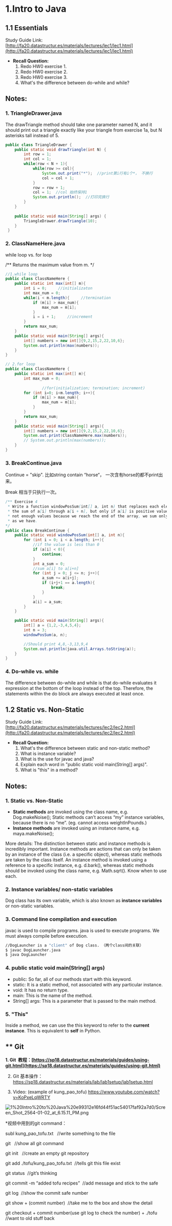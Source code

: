 # 1.Intro to Java

## 1.1 Essentials

Study Guide Link: [http://fa20.datastructur.es/materials/lectures/lec1/lec1.html](http://fa20.datastructur.es/materials/lectures/lec1/lec1.html)

- **Recall Question:**
    1. Redo HW0 exercise 1.
    2. Redo HW0 exercise 2.
    3. Redo HW0 exercise 3.
    4. What's the difference between do-while and while?

## **Notes:**

### 1. TriangleDrawer.java

The drawTriangle method should take one parameter named N, and it should print out a triangle exactly like your triangle from exercise 1a, but N asterisks tall instead of 5.

```java
public class TriangleDrawer {
    public static void drawTriangle(int N) {
        int row = 1;
        int col = 1;
        while(row < N + 1){
            while(row >= col){  
                System.out.print("*");  //print第i行有i个*， 不换行
                col = col + 1;
            }
            row = row + 1;
            col = 1;  //col 始终保持1
            System.out.println();  //打印完换行
        }
    }
    
    public static void main(String[] args) {
        TriangleDrawer.drawTriangle(10);
    }
 }
```

### 2. ClassNameHere.java

while loop vs. for loop

/** Returns the maximum value from m. */

```java
//1.while loop
public class ClassNameHere {
    public static int max(int[] m){
        int i = 0;     //initializaton
        int max_num = 0;
        while(i < m.length){     //termination
            if (m[i] > max_num){
                max_num = m[i];
            }
            i = i + 1;     //increment
        }
        return max_num;
    }
    public static void main(String[] args){
        int[] numbers = new int[]{9,2,15,2,22,10,6};
        System.out.println(max(numbers));
    }
}

// 2.for loop
public class ClassNameHere {
    public static int max(int[] m){
        int max_num = 0;
				
				//for(initialization; termination; increment)
        for (int i=0; i<m.length; i++){  
            if (m[i] > max_num){
                max_num = m[i];
            }
        }
        return max_num;
    }
    public static void main(String[] args){
        int[] numbers = new int[]{9,2,15,2,22,10,6};
        System.out.print(ClassNameHere.max(numbers));
        // System.out.println(max(numbers));
    }
}
```

### 3. BreakContinue.java

Continue = "skip". 比如string contain “horse“， 一次含有horse的都不print出来。

Break 相当于只执行一次。

```java
/** Exercise 4 
 * Write a function windowPosSum(int[] a, int n) that replaces each element a[i] with 
 * the sum of a[i] through a[i + n], but only if a[i] is positive valued. If there are 
 * not enough values because we reach the end of the array, we sum only as many values 
 * as we have.
*/
public class BreakContinue {
    public static void windowPosSum(int[] a, int n){
        for (int i = 0; i < a.length; i++){
            //if the value is less than 0
            if (a[i] < 0){
                continue;
            }
            int a_sum = 0;
            //sum a[i] to a[i+n]
            for (int j = 0; j <= n; j++){
                a_sum += a[i+j];
                if (i+j+1 == a.length){
                    break;
                }
            }  
            a[i] = a_sum;
        }
    }

    public static void main(String[] args){
        int[] a = {1,2,-3,4,5,4};
        int n = 3;
        windowPosSum(a, n);

        //Should print 4,8,-3,13,9,4
        System.out.println(java.util.Arrays.toString(a));
    }
}
```

### 4. Do-while vs. while

The difference between do-while and while is that do-while evaluates it expression at the bottom of the loop instead of the top. Therefore, the statements within the do block are always executed at least once.

## 1.2 Static vs. Non-Static

Study Guide Link: [http://fa20.datastructur.es/materials/lectures/lec2/lec2.html](http://fa20.datastructur.es/materials/lectures/lec2/lec2.html)

- **Recall Question:**
    1. What's the difference between static and non-static method?
    2. What is instance variable?
    3. What is the use for javac and java?
    4. Explain each word in "public static void main(String[] args)".
    5. What is "this" in a method?

## **Notes:**

### 1. Static vs. Non-Static

- **Static methods** are invoked using the class name, e.g. Dog.makeNoise(); Static methods can’t access “my” instance variables, because there is no “me”. (eg. cannot access weightInPounds.)
- **Instance methods** are invoked using an instance name, e.g. maya.makeNoise();

More details: The distinction between static and instance methods is incredibly important. Instance methods are actions that can only be taken by an instance of the class (i.e. a specific object), whereas static methods are taken by the class itself. An instance method is invoked using a reference to a specific instance, e.g. d.bark(), whereas static methods should be invoked using the class name, e.g. Math.sqrt(). Know when to use each.

### 2. Instance variables/ non-static variables

Dog class has its own variable, which is also known as **instance variables** or non-static variables.

### 3. Command line compilation and execution

javac is used to compile programs. java is used to execute programs. We must always compile before execution.

```bash
//DogLauncher is a "client" of Dog class. （两个class间的关联）
$ javac DogLauncher.java
$ java DogLauncher
```

### 4. public static void main(String[] args)

- public: So far, all of our methods start with this keyword.
- static: It is a static method, not associated with any particular instance.
- void: It has no return type.
- main: This is the name of the method.
- String[] args: This is a parameter that is passed to the main method.

### 5. "This"

Inside a method, we can use the this keyword to refer to the **current instance**. This is equivalent to **self** in Python.

## ** Git

**1. Git  教程：[https://sp18.datastructur.es/materials/guides/using-git.html](https://sp18.datastructur.es/materials/guides/using-git.html)**

2. Git 基本操作：https://sp18.datastructur.es/materials/lab/lab1setup/lab1setup.html

3. Video: (example of kung_pao_tofu) https://www.youtube.com/watch?v=KoPxeLqWRTY

![1%20Intro%20to%20Java%20e99312e16fd44f51ac54017faf92a7d0/Screen_Shot_2564-01-02_at_6.15.11_PM.png](1%20Intro%20to%20Java%20e99312e16fd44f51ac54017faf92a7d0/Screen_Shot_2564-01-02_at_6.15.11_PM.png)

*视频中用到的git command：

subl kung_pao_tofu.txt   //write something to the file

git   //show all git command

git init   //create an empty git repository

git add ./tofu/kung_pao_tofu.txt  //tells git this file exist

git status  //git’s thinking

git commit -m “added tofu recipes”  //add message and stick to the safe

git log  //show the commit safe number

git show + (commit number)  //take me to the box and show the detail

git checkout + commit number(use git log to check the number) + ./tofu   //want to old stuff back